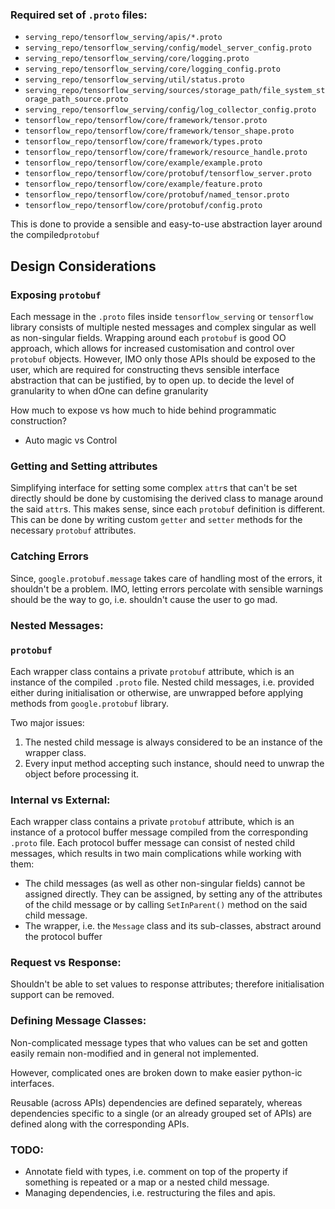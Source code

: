 ### Required set of `.proto` files:

- `serving_repo/tensorflow_serving/apis/*.proto`
- `serving_repo/tensorflow_serving/config/model_server_config.proto`
- `serving_repo/tensorflow_serving/core/logging.proto`
- `serving_repo/tensorflow_serving/core/logging_config.proto`
- `serving_repo/tensorflow_serving/util/status.proto`
- `serving_repo/tensorflow_serving/sources/storage_path/file_system_storage_path_source.proto`
- `serving_repo/tensorflow_serving/config/log_collector_config.proto`
- `tensorflow_repo/tensorflow/core/framework/tensor.proto`
- `tensorflow_repo/tensorflow/core/framework/tensor_shape.proto`
- `tensorflow_repo/tensorflow/core/framework/types.proto`
- `tensorflow_repo/tensorflow/core/framework/resource_handle.proto`
- `tensorflow_repo/tensorflow/core/example/example.proto`
- `tensorflow_repo/tensorflow/core/protobuf/tensorflow_server.proto`
- `tensorflow_repo/tensorflow/core/example/feature.proto`
- `tensorflow_repo/tensorflow/core/protobuf/named_tensor.proto`
- `tensorflow_repo/tensorflow/core/protobuf/config.proto`

This is done to provide a sensible and easy-to-use abstraction layer around the compiled`protobuf`

## Design Considerations

### Exposing `protobuf`

Each message in the `.proto` files inside `tensorflow_serving` or `tensorflow` library consists of multiple nested messages and complex singular as well as non-singular fields. Wrapping around each `protobuf` is good OO approach, which allows for increased customisation and control over `protobuf` objects. However, IMO only those APIs should be exposed to the user, which are required for constructing thevs sensible interface abstraction that can be justified, by  to open up. to decide the level of granularity to when dOne can define granularity

How much to expose vs how much to hide behind programmatic construction?

- Auto magic vs Control

<More clarification required>

### Getting and Setting attributes

Simplifying interface for setting some complex `attr`s that can't be set directly should be done by customising the derived class to manage around the said `attr`s. This makes sense, since each `protobuf` definition is different. This can be done by writing custom `getter` and `setter` methods for the necessary `protobuf` attributes.

### Catching Errors

Since, `google.protobuf.message` takes care of handling most of the errors, it shouldn't be a problem. IMO, letting  errors percolate with sensible warnings should be the way to go, i.e. shouldn't cause the user to go mad. 

### Nested Messages: 

### `protobuf`

Each wrapper class contains a private `protobuf` attribute, which is an instance of the compiled `.proto` file.  Nested child messages, i.e. provided either during initialisation or otherwise, are unwrapped before applying methods from `google.protobuf` library. 

Two major issues:

1. The nested child message is always considered to be an instance of the wrapper class.
2. Every input method accepting such instance, should need to unwrap the object before processing it.

<More clarification required>

### Internal vs External:

Each wrapper class contains a private `protobuf` attribute, which is an instance of a protocol buffer message compiled from the corresponding `.proto` file.  Each protocol buffer message can consist of nested child messages, which results in two main complications while working with them:

- The child messages (as well as other non-singular fields) cannot be assigned directly. They can be assigned, by setting any of the attributes of the child message or by calling `SetInParent()` method on the said child message.
- The wrapper, i.e. the `Message` class and its sub-classes, abstract around the protocol buffer

### Request vs Response:

Shouldn't be able to set values to response attributes; therefore initialisation support can be removed.

### Defining Message Classes:

Non-complicated message types that who values can be set and gotten easily remain non-modified and in general not implemented. 

However, complicated ones are broken down to make easier python-ic interfaces.

Reusable (across APIs) dependencies are defined separately, whereas dependencies specific to a single (or an already grouped set of APIs) are defined along with the corresponding APIs.

### TODO:

- Annotate field with types, i.e. comment on top of the property if something is repeated or a map or a nested child message.
- Managing dependencies, i.e. restructuring the files and apis.

